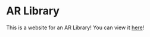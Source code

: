 
# AR Library
This is a website for an AR Library! You can view it [here](.html/src/html/index.html)!
